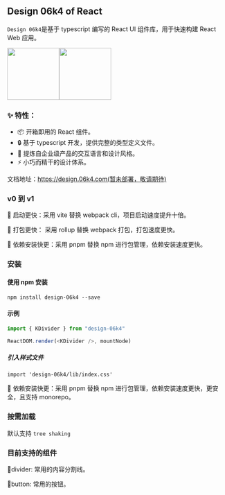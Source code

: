 <!--
 * @Author: YeWei Wang
 * @Date: 2022-03-06 14:02:15
 * @WeChat: wj826036
 * @Motto: 求知若渴，虚心若愚
 * @Description:
 * @LastEditTime: 2022-03-07 16:05:22
 * @Version: 1.0
 * @FilePath: \design-06k4\README.md
-->

## Design 06k4 of React

`Design 06k4`是基于 typescript 编写的 React UI 组件库，用于快速构建 React Web 应用。

<div style="display:flex;" align="center">
<img src="https://user-images.githubusercontent.com/49926816/156933931-d590e663-b5b4-48d1-b774-8424e55b97bf.png" width="120px"/>
  <span> </span>
<img src="https://user-images.githubusercontent.com/49926816/156934122-e92cd24a-93ef-4c16-a9cc-25c7a54cd1e3.png" width="120px" />
</div>

### ✨ 特性：

- 📦 开箱即用的 React 组件。
- 🔒 基于 typescript 开发，提供完整的类型定义文件。
- 🎪 提炼自企业级产品的交互语言和设计风格。
- ⚡ 小巧而精干的设计体系。

文档地址：https://design.06k4.com(暂未部署，敬请期待)

### v0 到 v1

🚀 启动更快：采用 vite 替换 webpack cli，项目启动速度提升十倍。

🚀 打包更快： 采用 rollup 替换 webpack 打包，打包速度更快。

🚀 依赖安装快更：采用 pnpm 替换 npm 进行包管理，依赖安装速度更快。

### 安装

#### 使用 npm 安装

`npm install design-06k4 --save`

#### 示例

```javascript
import { KDivider } from "design-06k4"

ReactDOM.render(<KDivider />, mountNode)
```

##### 引入样式文件

```javasctipt
import 'design-06k4/lib/index.css'
```

🚀 依赖安装快更：采用 pnpm 替换 npm 进行包管理，依赖安装速度更快，更安全，且支持 monorepo。

### 按需加载

默认支持 `tree shaking`

### 目前支持的组件

🌟divider: 常用的内容分割线。

🌟button: 常用的按钮。
